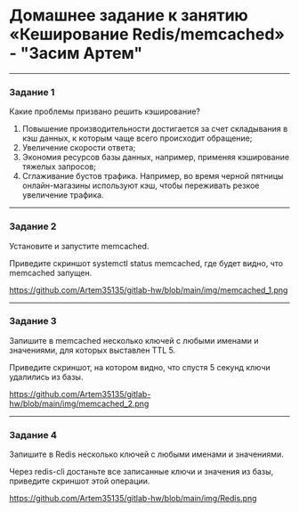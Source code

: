 # Домашнее задание к занятию «Кеширование Redis/memcached» - "Засим Артем"


---

### Задание 1

Какие проблемы призвано решить кэширование?

1. Повышение производительности достигается за счет складывания в кэш данных, к которым чаще всего происходит обращение;
2. Увеличение скорости ответа;
3. Экономия ресурсов базы данных, например, применяя кэширование тяжелых запросов;
4. Сглаживание бустов трафика. Например, во время черной пятницы онлайн-магазины используют кэш, чтобы переживать резкое увеличение трафика.

---

### Задание 2

Установите и запустите memcached.

Приведите скриншот systemctl status memcached, где будет видно, что memcached запущен.

https://github.com/Artem35135/gitlab-hw/blob/main/img/memcached_1.png

---

### Задание 3

Запишите в memcached несколько ключей с любыми именами и значениями, для которых выставлен TTL 5.

Приведите скриншот, на котором видно, что спустя 5 секунд ключи удалились из базы.

https://github.com/Artem35135/gitlab-hw/blob/main/img/memcached_2.png

---

### Задание 4

Запишите в Redis несколько ключей с любыми именами и значениями.

Через redis-cli достаньте все записанные ключи и значения из базы, приведите скриншот этой операции.

https://github.com/Artem35135/gitlab-hw/blob/main/img/Redis.png
